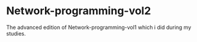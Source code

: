# Network-programming-vol2
The advanced edition of Network-programming-vol1 which i did during my studies.
